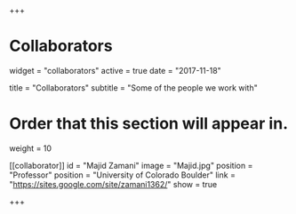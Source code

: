+++
# Collaborators
widget = "collaborators"
active = true
date = "2017-11-18"

title = "Collaborators"
subtitle = "Some of the people we work with"

# Order that this section will appear in.
weight = 10

[[collaborator]]
	id = "Majid Zamani"
	image = "Majid.jpg"
  position = "Professor"
	position = "University of Colorado Boulder"
	link = "https://sites.google.com/site/zamani1362/"
	show = true

+++
